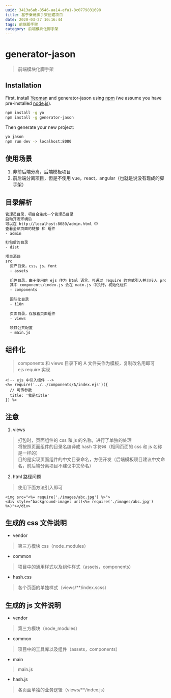```yaml
---
uuid: 3413a6ab-8546-aa14-efa1-8c0779831698
title: 基于秦哥脚手架创建项目
date: 2020-03-27 10:16:44
tags: 前端脚手架
category: 前端模块化脚手架
---
```

# generator-jason
> 前端模块化脚手架

## Installation

First, install [Yeoman](http://yeoman.io) and generator-jason using [npm](https://www.npmjs.com/) (we assume you have pre-installed [node.js](https://nodejs.org/)).

```bash
npm install -g yo
npm install -g generator-jason
```

Then generate your new project:

```bash
yo jason
npm run dev -> localhost:8080
```

## 使用场景
1. 非前后端分离，后端模板项目
2. 前后端分离项目，但是不使用 vue，react，angular（也就是说没有现成的脚手架）

## 目录解析
```bash
管理员目录，项目会生成一个管理员目录
启动开发环境后
可以在 http://localhost:8080/admin.html 中
查看全部页面的链接 和 组件
- admin

打包后的目录
- dist

项目源码
src
  资产目录，css，js，font
  - assets
  
  组件目录，由于使用的 ejs 作为 html 语言，可通过 require 的方式引入并且传入 prop，实现组件化
  其中 components/index.js 会在 main.js 中执行，初始化组件
  - components
  
  国际化目录
  - i18n
  
  页面目录，存放着页面组件
  - views
  
  项目公共配置
  - main.js
```

## 组件化
> components 和 views 目录下的 A 文件夹作为模板，复制改名用即可 <br/>
> ejs require 实现

```ejs
<!-- ejs 中引入组件 -->
<%= require('../../components/A/index.ejs')({
  // 可传参数
  title: '我是title'
}) %>
```

## 注意

1. views
> 打包时，页面组件的 css 和 js 的名称，进行了单独的处理 <br/>
> 将按照页面组件的目录名编译成 hash 字符串（相同页面的 css 和 js 名称是一样的）<br/>
> 目的是实现页面组件的中文目录命名，方便开发（后端模板项目建议中文命名，前后端分离项目不建议中文命名）

2. html 路径问题
> 使用下面方法引入即可

```ejs
<img src="<%= require('./images/abc.jpg') %>">
<div style="background-image: url(<%= require('./images/abc.jpg') %>)"></div>
```

## 生成的 css 文件说明

+ vendor
> 第三方模块 css（node_modules）

+ common
> 项目中的通用样式以及组件样式（assets，components）

+ hash.css
> 各个页面的单独样式（views/**/index.scss）

## 生成的 js 文件说明

+ vendor
> 第三方模块（node_modules）

+ common
> 项目中的工具库以及组件（assets，components）

+ main
> main.js

+ hash.js
> 各页面单独的业务逻辑（views/**/index.js）


